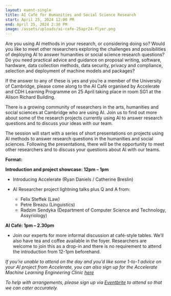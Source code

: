 ```yaml
---
layout: event-single
title: AI Café for Humanities and Social Science Research
start: April 25, 2024 12:00 PM
end: April 25, 2024 2:30 PM
image: /assets/uploads/ai-cafe-25apr24-flyer.png
---
```

Are you using AI methods in your research, or considering doing so? Would you like to meet other researchers exploring the challenges and possibilities of deploying AI to answer humanities or social science research questions? Do you need practical advice and guidance on proposal writing, software, hardware, data collection methods, data security, privacy and compliance, selection and deployment of machine models and packages?

If the answer to any of these is yes and you’re a member of the University of Cambridge, please come along to the AI Café organised by Accelerate and CDH Learning Programme on 25 April taking place in room SG1 at the Alison Richard Building. 

There is a growing community of researchers in the arts, humanities and social sciences at Cambridge who are using AI. Join us to find out more about some of the research projects currently using AI to answer research questions and to discuss your ideas with our team.

The session will start with a series of short presentations on projects using AI methods to answer research questions in the humanities and social sciences. Following the presentations, there will be the opportunity to meet other researchers and to discuss your questions about AI with our teams.

**Format:**

**Introduction and project showcase: 12pm – 1pm**

* Introducing Accelerate (Ryan Daniels / Catherine Breslin)
* AI Researcher project lightning talks plus Q and A from:

  * Felix Steffek  (Law)
  * Petre Breazu (Linguistics)
  * R﻿adzim Sendyka (Department of Computer Science and Technology, Assyriology)

**AI Café: 1pm – 2.30pm**

* Join our experts for more informal discussion at café-style tables. We’ll also have tea and coffee available in the foyer. Researchers are welcome to join this as a drop-in and there is no requirement to attend the introduction from 12-1pm beforehand.

*If you’re unable to attend on the day and you’d like some 1-to-1 advice on your AI project from Accelerate, you can also sign up for the Accelerate Machine Learning Engineering Clinic [here](https://acceleratescience.github.io/machine-learning-clinic)*

*To help with arrangements, please sign up via [Eventbrite](https://aicafe.eventbrite.co.uk/) to attend so that we can cater accurately.*